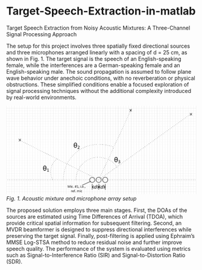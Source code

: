 # Target-Speech-Extraction-in-matlab
Target Speech Extraction from Noisy Acoustic Mixtures: A Three-Channel Signal Processing Approach

The setup for this project involves three spatially fixed directional sources and three microphones arranged linearly with a spacing of d = 25 cm, as shown in Fig. 1. The target signal is the speech of an English-speaking female, while the interferences are a German-speaking female and an English-speaking male. The sound propagation is assumed to follow plane wave behavior under anechoic conditions, with no reverberation or physical obstructions. These simplified conditions enable a focused exploration of signal processing techniques without the additional complexity introduced by real-world environments.

![set up](Drawing1V3.png)
*Fig. 1. Acoustic mixture and microphone array setup*

The proposed solution employs three main stages. First, the DOAs of the sources are estimated using Time Differences of Arrival (TDOA), which provide critical spatial information for subsequent filtering. Second, an MVDR beamformer is designed to suppress directional interferences while preserving the target signal. Finally, post-filtering is applied using Ephraim’s MMSE Log-STSA method to reduce residual noise and further improve speech quality. The performance of the system is evaluated using metrics such as Signal-to-Interference Ratio (SIR) and Signal-to-Distortion Ratio (SDR).
